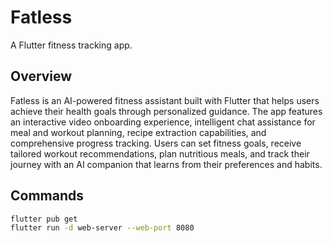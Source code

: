 # Fatless

A Flutter fitness tracking app.

## Overview

Fatless is an AI-powered fitness assistant built with Flutter that helps users achieve their health goals through personalized guidance. The app features an interactive video onboarding experience, intelligent chat assistance for meal and workout planning, recipe extraction capabilities, and comprehensive progress tracking. Users can set fitness goals, receive tailored workout recommendations, plan nutritious meals, and track their journey with an AI companion that learns from their preferences and habits.

## Commands

```bash
flutter pub get
flutter run -d web-server --web-port 8080
```
